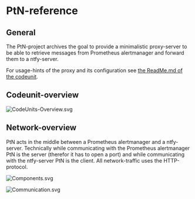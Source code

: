 # PtN-reference

## General

The PtN-project archives the goal to provide a minimalistic proxy-server to be able to retrieve messages from Prometheus alertmanager and forward them to a ntfy-server.

For usage-hints of the proxy and its configuration see [the ReadMe.md of the codeunit](https://github.com/anionDev/PtN/blob/main/PtN/ReadMe.md).

## Codeunit-overview

![CodeUnits-Overview.svg](./Technical/Diagrams/CodeUnits-Overview.svg)

## Network-overview

PtN acts in the middle between a Prometheus alertmanager and a ntfy-server.
Technically while communicating with the Prometheus alertmanager PtN is the server (therefor it has to open a port) and while communicating with the ntfy-server PtN is the client.
All network-traffic uses the HTTP-protocol.

![Components.svg](./Technical/Diagrams/Components.svg)

![Communication.svg](./Technical/Diagrams/Communication.svg)
